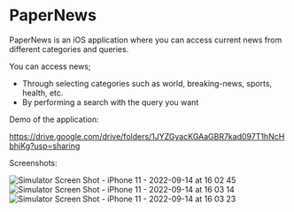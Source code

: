 # PaperNews

PaperNews is an iOS application where you can access current news from different categories and queries.

You can access news;

- Through selecting categories such as world, breaking-news, sports, health, etc. 
- By performing a search with the query you want

Demo of the application:

https://drive.google.com/drive/folders/1JYZGyacKGAaGBR7kad097T1hNcHbhjKg?usp=sharing

Screenshots:

![Simulator Screen Shot - iPhone 11 - 2022-09-14 at 16 02 45](https://user-images.githubusercontent.com/44060683/190161393-72c57140-3ec1-45b1-829c-18f88fddc19c.png)
![Simulator Screen Shot - iPhone 11 - 2022-09-14 at 16 03 14](https://user-images.githubusercontent.com/44060683/190161456-d72074e3-1e9f-4c24-8d19-853ddece4b44.png)
![Simulator Screen Shot - iPhone 11 - 2022-09-14 at 16 03 23](https://user-images.githubusercontent.com/44060683/190161475-f8ef8575-db4e-4b80-b48b-38adc7327778.png)
